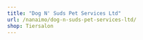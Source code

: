 ```yaml
---
title: "Dog N' Suds Pet Services Ltd"
url: /nanaimo/dog-n-suds-pet-services-ltd/
shop: Tiersalon
---
```

